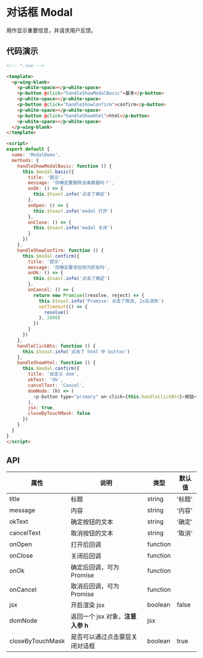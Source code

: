 # 对话框 Modal

用作显示重要信息，并请求用户反馈。

## 代码演示

```html
<!-- *.vue -->

<template>
  <p-wing-blank>
    <p-white-space></p-white-space>
    <p-button @click="handleShowModalBasic">基本</p-button>
    <p-white-space></p-white-space>
    <p-button @click="handleShowConfirm">confirm</p-button>
    <p-white-space></p-white-space>
    <p-button @click="handleShowHtml">html</p-button>
    <p-white-space></p-white-space>
  </p-wing-blank>
</template>

<script>
export default {
  name: 'ModalDemo',
  methods: {
    handleShowModalBasic: function () {
      this.$modal.basic({
        title: '提示',
        message: '你确定要删除该条数据吗？',
        onOk: () => {
          this.$toast.info('点击了确定')
        },
        onOpen: () => {
          this.$toast.info('modal 打开')
        },
        onClose: () => {
          this.$toast.info('modal 关闭')
        }
      })
    },
    handleShowConfirm: function () {
      this.$modal.confirm({
        title: '提示',
        message: '你确定要添加他为好友吗',
        onOk: () => {
          this.$toast.info('点击了确定')
        },
        onCancel: () => {
          return new Promise((resolve, reject) => {
            this.$toast.info('Promise: 点击了取消, 2s后消失')
            setTimeout(() => {
              resolve()
            }, 2000)
          })
        }
      })
    },
    handleClickBtn: function () {
      this.$toast.info('点击了 html 中 button')
    },
    handleShowHtml: function () {
      this.$modal.confirm({
        title: '自定义 dom',
        okText: 'Ok',
        cancelText: 'Cancel',
        domNode: (h) => (
          <p-button type="primary" on-click={this.handleClickBtn}>按钮</p-button>
        ),
        jsx: true,
        closeByTouchMask: false
      })
    }
  }
}
</script>

```

## API

| 属性 | 说明 | 类型 | 默认值 |
| --- | --- | --- | --- |
| title | 标题 | string | '标题' |
| message | 内容 | string | '内容' |
| okText | 确定按钮的文本 | string | '确定' |
| cancelText | 取消按钮的文本 | string | '取消' |
| onOpen | 打开后回调 | function | |
| onClose | 关闭后回调 | function | |
| onOk | 确定后回调，可为 Promise | function | |
| onCancel | 取消后回调，可为 Promise | function | |
| jsx | 开启渲染 jsx | boolean | false |
| domNode | 返回一个 jsx 对象，**注意入参 h** | jsx |
| closeByTouchMask | 是否可以通过点击蒙层关闭对话框 | boolean | true |
